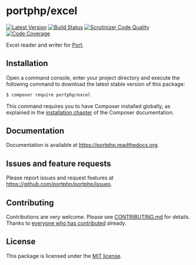 # portphp/excel

[![Latest Version](https://img.shields.io/github/release/portphp/excel.svg?style=flat-square)](https://github.com/portphp/excel/releases)
[![Build Status](https://travis-ci.org/portphp/excel.svg)](https://travis-ci.org/portphp/excel)
[![Scrutinizer Code Quality](https://scrutinizer-ci.com/g/portphp/excel/badges/quality-score.png?b=master)](https://scrutinizer-ci.com/g/portphp/excel/?branch=master)
[![Code Coverage](https://scrutinizer-ci.com/g/portphp/excel/badges/coverage.png?b=master)](https://scrutinizer-ci.com/g/portphp/excel/?branch=master)

Excel reader and writer for [Port](https://github.com/portphp).

## Installation

Open a command console, enter your project directory and execute the
following command to download the latest stable version of this package:

```bash
$ composer require portphp/excel
```

This command requires you to have Composer installed globally, as explained
in the [installation chapter](https://getcomposer.org/doc/00-intro.md)
of the Composer documentation.

## Documentation

Documentation is available at https://portphp.readthedocs.org.

## Issues and feature requests

Please report issues and request features at https://github.com/portphp/portphp/issues.

## Contributing

Contributions are very welcome. Please see [CONTRIBUTING.md](CONTRIBUTING.md) for
details. Thanks to [everyone who has contributed](https://github.com/portphp/excel/graphs/contributors)
already.

## License

This package is licensed under the [MIT license](LICENSE).
